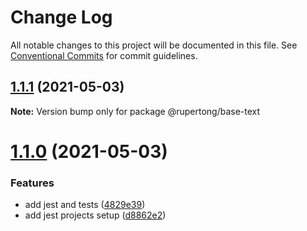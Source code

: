 # Change Log

All notable changes to this project will be documented in this file.
See [Conventional Commits](https://conventionalcommits.org) for commit guidelines.

## [1.1.1](https://github.com/rupert-ong/monorepo-components/compare/@rupertong/base-text@1.1.0...@rupertong/base-text@1.1.1) (2021-05-03)

**Note:** Version bump only for package @rupertong/base-text

# [1.1.0](https://github.com/rupert-ong/monorepo-components/compare/@rupertong/base-text@1.0.2...@rupertong/base-text@1.1.0) (2021-05-03)

### Features

- add jest and tests ([4829e39](https://github.com/rupert-ong/monorepo-components/commit/4829e393b49825b2ee08b60853434cffce0f5284))
- add jest projects setup ([d8862e2](https://github.com/rupert-ong/monorepo-components/commit/d8862e2a987c27caa76537f7798e3e0abcc69673))
